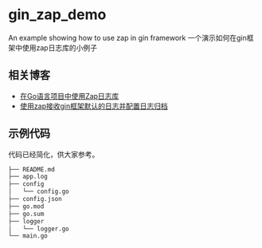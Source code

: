 # gin_zap_demo
An example showing how to use zap in gin framework
一个演示如何在gin框架中使用zap日志库的小例子

## 相关博客

- [在Go语言项目中使用Zap日志库](https://www.liwenzhou.com/posts/Go/zap/)
- [使用zap接收gin框架默认的日志并配置日志归档](https://www.liwenzhou.com/posts/Go/use_zap_in_gin/)


## 示例代码
代码已经简化，供大家参考。
```bash
├── README.md
├── app.log
├── config
│   └── config.go
├── config.json
├── go.mod
├── go.sum
├── logger
│   └── logger.go
└── main.go
```

